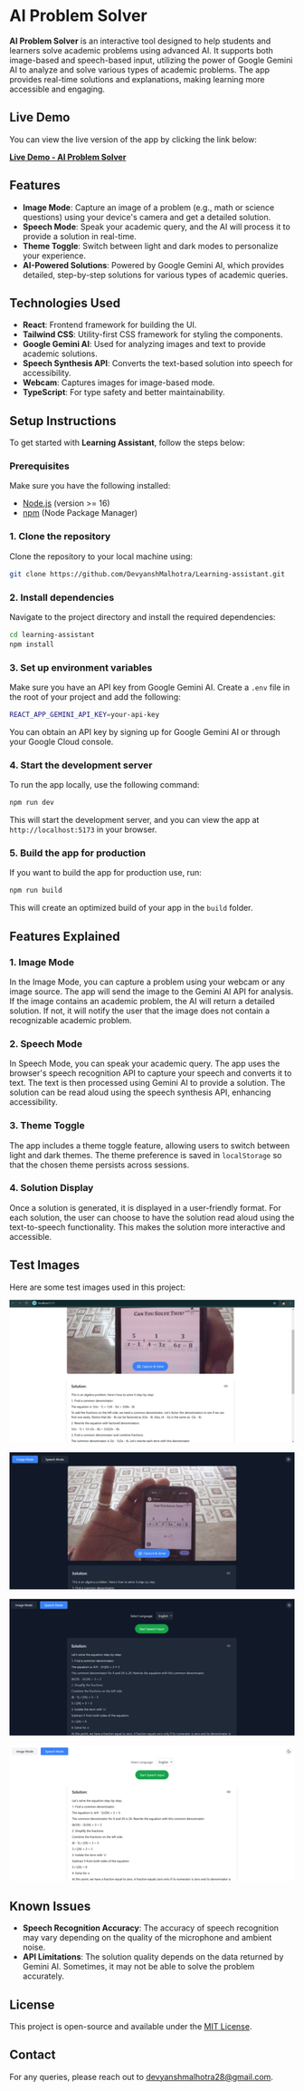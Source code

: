 # AI Problem Solver

**AI Problem Solver** is an interactive tool designed to help students and learners solve academic problems using advanced AI. It supports both image-based and speech-based input, utilizing the power of Google Gemini AI to analyze and solve various types of academic problems. The app provides real-time solutions and explanations, making learning more accessible and engaging.

## Live Demo
You can view the live version of the app by clicking the link below:

[**Live Demo - AI Problem Solver**](https://learning-assistant-eta.vercel.app/)

## Features
- **Image Mode**: Capture an image of a problem (e.g., math or science questions) using your device's camera and get a detailed solution.
- **Speech Mode**: Speak your academic query, and the AI will process it to provide a solution in real-time.
- **Theme Toggle**: Switch between light and dark modes to personalize your experience.
- **AI-Powered Solutions**: Powered by Google Gemini AI, which provides detailed, step-by-step solutions for various types of academic queries.

## Technologies Used
- **React**: Frontend framework for building the UI.
- **Tailwind CSS**: Utility-first CSS framework for styling the components.
- **Google Gemini AI**: Used for analyzing images and text to provide academic solutions.
- **Speech Synthesis API**: Converts the text-based solution into speech for accessibility.
- **Webcam**: Captures images for image-based mode.
- **TypeScript**: For type safety and better maintainability.

## Setup Instructions

To get started with **Learning Assistant**, follow the steps below:

### Prerequisites
Make sure you have the following installed:
- [Node.js](https://nodejs.org/) (version >= 16)
- [npm](https://www.npmjs.com/) (Node Package Manager)

### 1. Clone the repository
Clone the repository to your local machine using:

```bash
git clone https://github.com/DevyanshMalhotra/Learning-assistant.git
```

### 2. Install dependencies
Navigate to the project directory and install the required dependencies:

```bash
cd learning-assistant
npm install
```

### 3. Set up environment variables
Make sure you have an API key from Google Gemini AI. Create a `.env` file in the root of your project and add the following:

```bash
REACT_APP_GEMINI_API_KEY=your-api-key
```

You can obtain an API key by signing up for Google Gemini AI or through your Google Cloud console.

### 4. Start the development server
To run the app locally, use the following command:

```bash
npm run dev
```

This will start the development server, and you can view the app at `http://localhost:5173` in your browser.

### 5. Build the app for production
If you want to build the app for production use, run:

```bash
npm run build
```

This will create an optimized build of your app in the `build` folder.

## Features Explained

### 1. **Image Mode**
In the Image Mode, you can capture a problem using your webcam or any image source. The app will send the image to the Gemini AI API for analysis. If the image contains an academic problem, the AI will return a detailed solution. If not, it will notify the user that the image does not contain a recognizable academic problem.

### 2. **Speech Mode**
In Speech Mode, you can speak your academic query. The app uses the browser's speech recognition API to capture your speech and converts it to text. The text is then processed using Gemini AI to provide a solution. The solution can be read aloud using the speech synthesis API, enhancing accessibility.

### 3. **Theme Toggle**
The app includes a theme toggle feature, allowing users to switch between light and dark themes. The theme preference is saved in `localStorage` so that the chosen theme persists across sessions.

### 4. **Solution Display**
Once a solution is generated, it is displayed in a user-friendly format. For each solution, the user can choose to have the solution read aloud using the text-to-speech functionality. This makes the solution more interactive and accessible.

## Test Images

Here are some test images used in this project:

![Test Image 1](testImg/img1.png)

![Test Image 2](testImg/img2.png)

![Test Image 2](testImg/img3.png)

![Test Image 2](testImg/img4.png)

## Known Issues
- **Speech Recognition Accuracy**: The accuracy of speech recognition may vary depending on the quality of the microphone and ambient noise.
- **API Limitations**: The solution quality depends on the data returned by Gemini AI. Sometimes, it may not be able to solve the problem accurately.

## License
This project is open-source and available under the [MIT License](LICENSE).

## Contact
For any queries, please reach out to [devyanshmalhotra28@gmail.com](mailto:devyanshmalhotra28@gmail.com).

